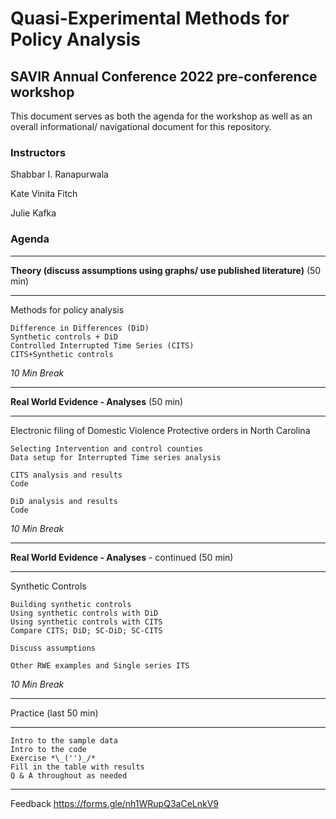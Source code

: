 # Quasi-Experimental Methods for Policy Analysis
## SAVIR Annual Conference 2022 pre-conference workshop

This document serves as both the agenda for the workshop as well as an overall informational/ navigational document for this repository. 

### Instructors
Shabbar I. Ranapurwala

Kate Vinita Fitch

Julie Kafka

### Agenda
____________________________________________________________________
**Theory (discuss assumptions using graphs/ use published literature)**   (50 min) 
____________________________________________________________________

Methods for policy analysis
```
Difference in Differences (DiD)
Synthetic controls + DiD
Controlled Interrupted Time Series (CITS)
CITS+Synthetic controls
```

*10 Min Break*
___________________________________________________________________
**Real World Evidence - Analyses**                                       (50 min)
___________________________________________________________________
Electronic filing of Domestic Violence Protective orders in North Carolina
```
Selecting Intervention and control counties
Data setup for Interrupted Time series analysis

CITS analysis and results
Code

DiD analysis and results
Code
```

*10 Min Break*
__________________________________________________________________
**Real World Evidence - Analyses** - continued (50 min)
__________________________________________________________________
Synthetic Controls
```
Building synthetic controls
Using synthetic controls with DiD
Using synthetic controls with CITS
Compare CITS; DiD; SC-DiD; SC-CITS

Discuss assumptions

Other RWE examples and Single series ITS
```

*10 Min Break*
__________________________________________________________________
Practice (last 50 min)
__________________________________________________________________
```
Intro to the sample data
Intro to the code
Exercise *\_('')_/*
Fill in the table with results
Q & A throughout as needed
```
__________________________________________________________________
Feedback
https://forms.gle/nh1WRupQ3aCeLnkV9 
